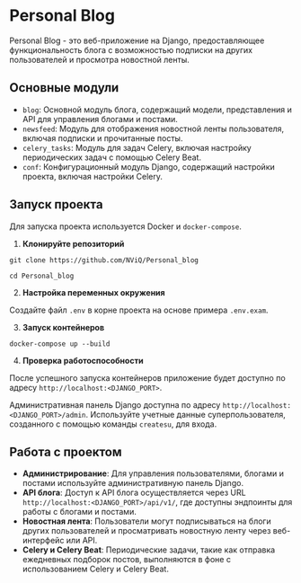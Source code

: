 # Personal Blog

Personal Blog - это веб-приложение на Django, предоставляющее функциональность блога с возможностью подписки на других пользователей и просмотра новостной ленты.

## Основные модули

- `blog`: Основной модуль блога, содержащий модели, представления и API для управления блогами и постами.
- `newsfeed`: Модуль для отображения новостной ленты пользователя, включая подписки и прочитанные посты.
- `celery_tasks`: Модуль для задач Celery, включая настройку периодических задач с помощью Celery Beat.
- `conf`: Конфигурационный модуль Django, содержащий настройки проекта, включая настройки Celery.

## Запуск проекта

Для запуска проекта используется Docker и `docker-compose`.

1. **Клонируйте репозиторий**
```
git clone https://github.com/NViQ/Personal_blog

cd Personal_blog
```

2. **Настройка переменных окружения**

Создайте файл `.env` в корне проекта на основе примера `.env.exam`.

3. **Запуск контейнеров**
```
docker-compose up --build
```

4. **Проверка работоспособности**

После успешного запуска контейнеров приложение будет доступно по адресу `http://localhost:<DJANGO_PORT>`.

Административная панель Django доступна по адресу `http://localhost:<DJANGO_PORT>/admin`. Используйте учетные данные суперпользователя, созданного с помощью команды `createsu`, для входа.


## Работа с проектом

- **Администрирование**: Для управления пользователями, блогами и постами используйте административную панель Django.
- **API блога**: Доступ к API блога осуществляется через URL `http://localhost:<DJANGO_PORT>/api/v1/`, где доступны эндпоинты для работы с блогами и постами.
- **Новостная лента**: Пользователи могут подписываться на блоги других пользователей и просматривать новостную ленту через веб-интерфейс или API.
- **Celery и Celery Beat**: Периодические задачи, такие как отправка ежедневных подборок постов, выполняются в фоне с использованием Celery и Celery Beat.

